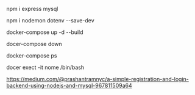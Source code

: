 
npm i express mysql

npm i nodemon dotenv --save-dev

docker-compose up -d --build

docer-compose down

docker-compose ps

docer exect -it nome /bin/bash


https://medium.com/@prashantramnyc/a-simple-registration-and-login-backend-using-nodejs-and-mysql-967811509a64

